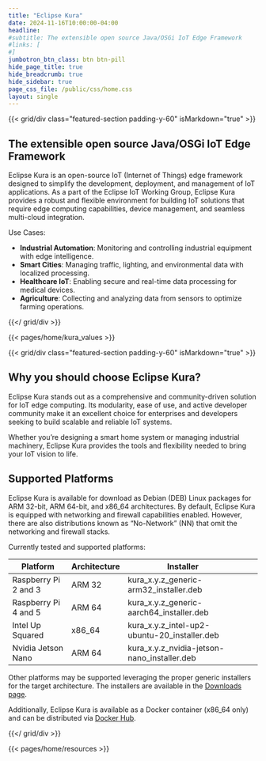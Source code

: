 ```yaml
---
title: "Eclipse Kura"
date: 2024-11-16T10:00:00-04:00
headline: 
#subtitle: The extensible open source Java/OSGi IoT Edge Framework
#links: [
#]
jumbotron_btn_class: btn btn-pill
hide_page_title: true
hide_breadcrumb: true
hide_sidebar: true
page_css_file: /public/css/home.css
layout: single
---
```


{{< grid/div class="featured-section padding-y-60" isMarkdown="true" >}}

## The extensible open source Java/OSGi IoT Edge Framework

Eclipse Kura is an open-source IoT (Internet of Things) edge framework designed to simplify the development, deployment, and management of IoT applications. As a part of the Eclipse IoT Working Group, Eclipse Kura provides a robust and flexible environment for building IoT solutions that require edge computing capabilities, device management, and seamless multi-cloud integration.

Use Cases:

- **Industrial Automation**: Monitoring and controlling industrial equipment with edge intelligence.
- **Smart Cities**: Managing traffic, lighting, and environmental data with localized processing.
- **Healthcare IoT**: Enabling secure and real-time data processing for medical devices.
- **Agriculture**: Collecting and analyzing data from sensors to optimize farming operations.

{{</ grid/div >}}

{{< pages/home/kura_values >}}

{{< grid/div class="featured-section padding-y-60" isMarkdown="true" >}}

## Why you should choose Eclipse Kura?

Eclipse Kura stands out as a comprehensive and community-driven solution for IoT edge computing. Its modularity, ease of use, and active developer community make it an excellent choice for enterprises and developers seeking to build scalable and reliable IoT systems.

Whether you’re designing a smart home system or managing industrial machinery, Eclipse Kura provides the tools and flexibility needed to bring your IoT vision to life.

## Supported Platforms

Eclipse Kura is available for download as Debian (DEB) Linux packages for ARM 32-bit, ARM 64-bit, and x86_64 architectures.
By default, Eclipse Kura is equipped with networking and firewall capabilities enabled. However, there are also distributions known as “No-Network” (NN) that omit the networking and firewall stacks.

Currently tested and supported platforms:

| Platform             | Architecture | Installer                                    |   |   |
|----------------------|--------------|----------------------------------------------|---|---|
| Raspberry Pi 2 and 3 | ARM 32       | kura_x.y.z_generic-arm32_installer.deb       |   |   |
| Raspberry Pi 4 and 5 | ARM 64       | kura_x.y.z_generic-aarch64_installer.deb     |   |   |
| Intel Up Squared     | x86_64       | kura_x.y.z_intel-up2-ubuntu-20_installer.deb |   |   |
| Nvidia Jetson Nano   | ARM 64       | kura_x.y.z_nvidia-jetson-nano_installer.deb  |   |   |

Other platforms may be supported leveraging the proper generic installers for the target architecture. The installers are available in the [Downloads page](https://github.com/eclipse-kura/kura/releases).

Additionally, Eclipse Kura is available as a Docker container (x86_64 only) and can be distributed via [Docker Hub](https://hub.docker.com/r/eclipse/kura/).


{{</ grid/div >}}

{{< pages/home/resources >}}

<!-- {{< pages/home/adopters >}} -->
